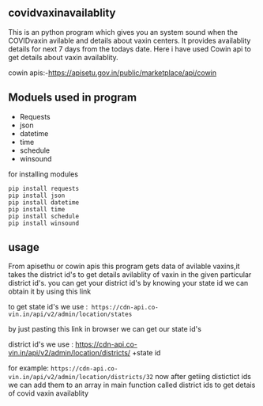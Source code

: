 ## covidvaxinavailablity
This is an python program which gives you an system sound when the COVIDvaxin avilable and details about vaxin centers.
It provides availablity details for next 7 days from the todays date.
Here i have used  Cowin api  to get details about vaxin availablity.

cowin apis:-https://apisetu.gov.in/public/marketplace/api/cowin

## Moduels used in program

* Requests
* json
* datetime
* time
* schedule
* winsound

for installing modules
```
pip install requests
pip install json
pip install datetime
pip install time
pip install schedule
pip install winsound
```
## usage
From apisethu or cowin apis this program gets data of avilable vaxins,it takes the district id's to get details avilablity of vaxin in the given particular district id's.
you can get your district id's by knowing your state id we can obtain it by using this link

to get state id's we use :``` https://cdn-api.co-vin.in/api/v2/admin/location/states```

by just pasting this link in browser we can get our state id's

district id's we use : https://cdn-api.co-vin.in/api/v2/admin/location/districts/ +state id

for example:
  ``` https://cdn-api.co-vin.in/api/v2/admin/location/districts/32 ```
now after getiing distictict ids we can add them to an array in main function called district ids to get detais of covid vaxin availablity
